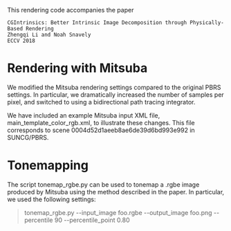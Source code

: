 This rendering code accompanies the paper

```
CGIntrinsics: Better Intrinsic Image Decomposition through Physically-Based Rendering
Zhengqi Li and Noah Snavely
ECCV 2018
```

# Rendering with Mitsuba

We modified the Mitsuba rendering settings compared to the original
PBRS settings. In particular, we dramatically increased the number of
samples per pixel, and switched to using a bidirectional path tracing
integrator.

We have included an example Mitsuba input XML file,
main_template_color_rgb.xml, to illustrate these changes. This file
corresponds to scene 0004d52d1aeeb8ae6de39d6bd993e992 in SUNCG/PBRS.

# Tonemapping

The script tonemap_rgbe.py can be used to tonemap a .rgbe image
produced by Mitsuba using the method described in the paper. In
particular, we used the following settings:

  > tonemap_rgbe.py --input_image foo.rgbe --output_image foo.png --percentile 90 --percentile_point 0.80
